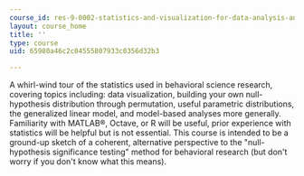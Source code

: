 ```yaml
---
course_id: res-9-0002-statistics-and-visualization-for-data-analysis-and-inference-january-iap-2009
layout: course_home
title: ''
type: course
uid: 65980a46c2c04555807933c0356d32b3

---
```

A whirl-wind tour of the statistics used in behavioral science research, covering topics including: data visualization, building your own null-hypothesis distribution through permutation, useful parametric distributions, the generalized linear model, and model-based analyses more generally. Familiarity with MATLAB®, Octave, or R will be useful, prior experience with statistics will be helpful but is not essential. This course is intended to be a ground-up sketch of a coherent, alternative perspective to the "null-hypothesis significance testing" method for behavioral research (but don't worry if you don't know what this means).
